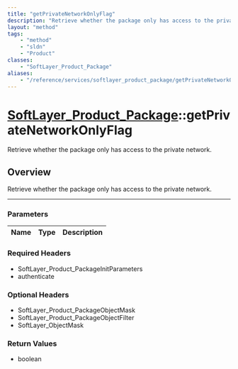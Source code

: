 ```yaml
---
title: "getPrivateNetworkOnlyFlag"
description: "Retrieve whether the package only has access to the private network."
layout: "method"
tags:
    - "method"
    - "sldn"
    - "Product"
classes:
    - "SoftLayer_Product_Package"
aliases:
    - "/reference/services/softlayer_product_package/getPrivateNetworkOnlyFlag"
---
```

# [SoftLayer_Product_Package](/reference/services/SoftLayer_Product_Package)::getPrivateNetworkOnlyFlag


Retrieve whether the package only has access to the private network.


## Overview 
Retrieve whether the package only has access to the private network.

-----

### Parameters 
|Name | Type | Description |
| --- | --- | --- |


### Required Headers
* SoftLayer_Product_PackageInitParameters
* authenticate


### Optional Headers
* SoftLayer_Product_PackageObjectMask
* SoftLayer_Product_PackageObjectFilter
* SoftLayer_ObjectMask

### Return Values
* boolean




